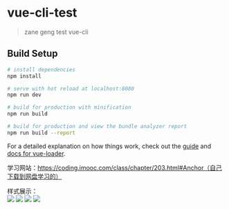 # vue-cli-test

> zane geng test vue-cli

## Build Setup

``` bash
# install dependencies
npm install

# serve with hot reload at localhost:8080
npm run dev

# build for production with minification
npm run build

# build for production and view the bundle analyzer report
npm run build --report
```

For a detailed explanation on how things work, check out the [guide](http://vuejs-templates.github.io/webpack/) and [docs for vue-loader](http://vuejs.github.io/vue-loader).

学习网站：https://coding.imooc.com/class/chapter/203.html#Anchor（自己下载到网盘学习的）

样式展示：<br />
<img src="https://github.com/ZaneGeng/vue-cli-test-one/blob/master/%E5%9B%BE%E7%89%87%E4%BB%8B%E7%BB%8D/1.jpg?raw=true"/>
<img src="https://github.com/ZaneGeng/vue-cli-test-one/blob/master/%E5%9B%BE%E7%89%87%E4%BB%8B%E7%BB%8D/2.jpg?raw=true"/>
<img src="https://github.com/ZaneGeng/vue-cli-test-one/blob/master/%E5%9B%BE%E7%89%87%E4%BB%8B%E7%BB%8D/3.jpg?raw=true"/>
<img src="https://github.com/ZaneGeng/vue-cli-test-one/blob/master/%E5%9B%BE%E7%89%87%E4%BB%8B%E7%BB%8D/4.jpg?raw=true"/>
